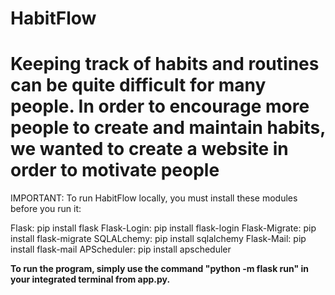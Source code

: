 # HabitFlow
# Keeping track of habits and routines can be quite difficult for many people. In order to encourage more people to create and maintain habits, we wanted to create a website in order to motivate people

IMPORTANT: To run HabitFlow locally, you must install these modules before you run it:

Flask: pip install flask
Flask-Login: pip install flask-login
Flask-Migrate: pip install flask-migrate
SQLALchemy: pip install sqlalchemy
Flask-Mail: pip install flask-mail
APScheduler: pip install apscheduler

**To run the program, simply use the command "python -m flask run" in your integrated terminal from app.py.**

